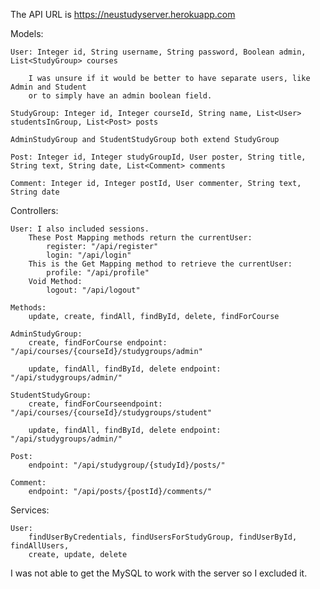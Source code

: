 The API URL is https://neustudyserver.herokuapp.com

Models:

	User: Integer id, String username, String password, Boolean admin, List<StudyGroup> courses
 
		I was unsure if it would be better to have separate users, like Admin and Student 
		or to simply have an admin boolean field.
	
	StudyGroup: Integer id, Integer courseId, String name, List<User> studentsInGroup, List<Post> posts
	
	AdminStudyGroup and StudentStudyGroup both extend StudyGroup
	
	Post: Integer id, Integer studyGroupId, User poster, String title, String text, String date, List<Comment> comments
	
	Comment: Integer id, Integer postId, User commenter, String text, String date

Controllers:

	User: I also included sessions.
		These Post Mapping methods return the currentUser:
			register: "/api/register"
			login: "/api/login"
		This is the Get Mapping method to retrieve the currentUser:
			profile: "/api/profile"
		Void Method:
			logout: "/api/logout"
	
	Methods:
		update, create, findAll, findById, delete, findForCourse
	
	AdminStudyGroup:
		create, findForCourse endpoint: "/api/courses/{courseId}/studygroups/admin"
		
		update, findAll, findById, delete endpoint: "/api/studygroups/admin/"
	
	StudentStudyGroup:
		create, findForCourseendpoint: "/api/courses/{courseId}/studygroups/student"
		
		update, findAll, findById, delete endpoint: "/api/studygroups/admin/"
	
	Post:
		endpoint: "/api/studygroup/{studyId}/posts/"
		
	Comment:
		endpoint: "/api/posts/{postId}/comments/"

Services:
	
	User: 
		findUserByCredentials, findUsersForStudyGroup, findUserById, findAllUsers, 
		create, update, delete

I was not able to get the MySQL to work with the server so I excluded it.
